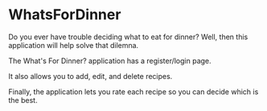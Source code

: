 # WhatsForDinner

Do you ever have trouble deciding what to eat for dinner?  Well, then this application will help solve that dilemna.

The What's For Dinner? application has a register/login page.

It also allows you to add, edit, and delete recipes.

Finally, the application lets you rate each recipe so you can decide which is the best.
